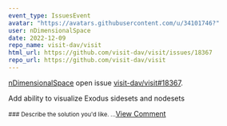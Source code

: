 ```yaml
---
event_type: IssuesEvent
avatar: "https://avatars.githubusercontent.com/u/34101746?"
user: nDimensionalSpace
date: 2022-12-09
repo_name: visit-dav/visit
html_url: https://github.com/visit-dav/visit/issues/18367
repo_url: https://github.com/visit-dav/visit
---
```


<a href='https://github.com/nDimensionalSpace' target='_blank'>nDimensionalSpace</a> open issue <a href='https://github.com/visit-dav/visit/issues/18367' target='_blank'>visit-dav/visit#18367</a>.

<p>Add ability to visualize Exodus sidesets and nodesets</p><small>### Describe the solution you'd like....</small><a href='https://github.com/visit-dav/visit/issues/18367' target='_blank'>View Comment</a>